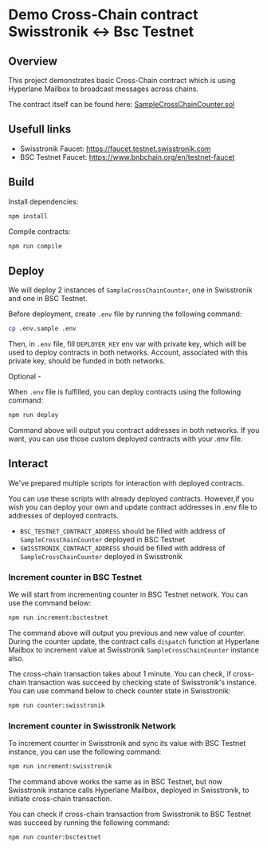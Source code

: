 # Demo Cross-Chain contract Swisstronik <-> Bsc Testnet

## Overview
This project demonstrates basic Cross-Chain contract which is using Hyperlane Mailbox to broadcast messages across chains.

The contract itself can be found here: [SampleCrossChainCounter.sol](/hyperlane_sample_crosschain_contract/contracts/SampleCrossChainCounter.sol)

## Usefull links

- Swisstronik Faucet: https://faucet.testnet.swisstronik.com
- BSC Testnet Faucet: https://www.bnbchain.org/en/testnet-faucet

## Build
Install dependencies:
```sh
npm install
```
Compile contracts:
```sh
npm run compile
```

## Deploy
We will deploy 2 instances of `SampleCrossChainCounter`, one in Swisstronik and one in BSC Testnet.

Before deployment, create `.env` file by running the following command:
```sh
cp .env.sample .env
```
Then, in `.env` file, fill `DEPLOYER_KEY` env var with private key, which will be used to deploy contracts in both networks. Account, associated with this private key, should be funded in both networks.

Optional - 

When `.env` file is fulfilled, you can deploy contracts using the following command:
```sh
npm run deploy
```
Command above will output you contract addresses in both networks. If you want, you can use those custom deployed contracts with your .env file.

## Interact

We've prepared multiple scripts for interaction with deployed contracts.

You can use these scripts with already deployed contracts.
However,if you wish you can deploy your own and update contract addresses in .env file to addresses of deployed contracts.

- `BSC_TESTNET_CONTRACT_ADDRESS` should be filled with address of `SampleCrossChainCounter` deployed in BSC Testnet
- `SWISSTRONIK_CONTRACT_ADDRESS` should be filled with address of `SampleCrossChainCounter` deployed in Swisstronik

### Increment counter in BSC Testnet

We will start from incrementing counter in BSC Testnet network. You can use the command below:
```sh
npm run increment:bsctestnet
```
The command above will output you previous and new value of counter. During the counter update, the contract calls `dispatch` function at Hyperlane Mailbox to increment value at Swisstronik `SampleCrossChainCounter` instance also.

The cross-chain transaction takes about 1 minute. You can check, if cross-chain transaction was succeed by checking state of Swisstronik's instance. You can use command below to check counter state in Swisstronik:
```sh
npm run counter:swisstronik
```

### Increment counter in Swisstronik Network

To increment counter in Swisstronik and sync its value with BSC Testnet instance, you can use the following command:
```sh
npm run increment:swisstronik
```
The command above works the same as in BSC Testnet, but now Swisstronik instance calls Hyperlane Mailbox, deployed in Swisstronik, to initiate cross-chain transaction.

You can check if cross-chain transaction from Swisstronik to BSC Testnet was succeed by running the following command:
```sh
npm run counter:bsctestnet
```
